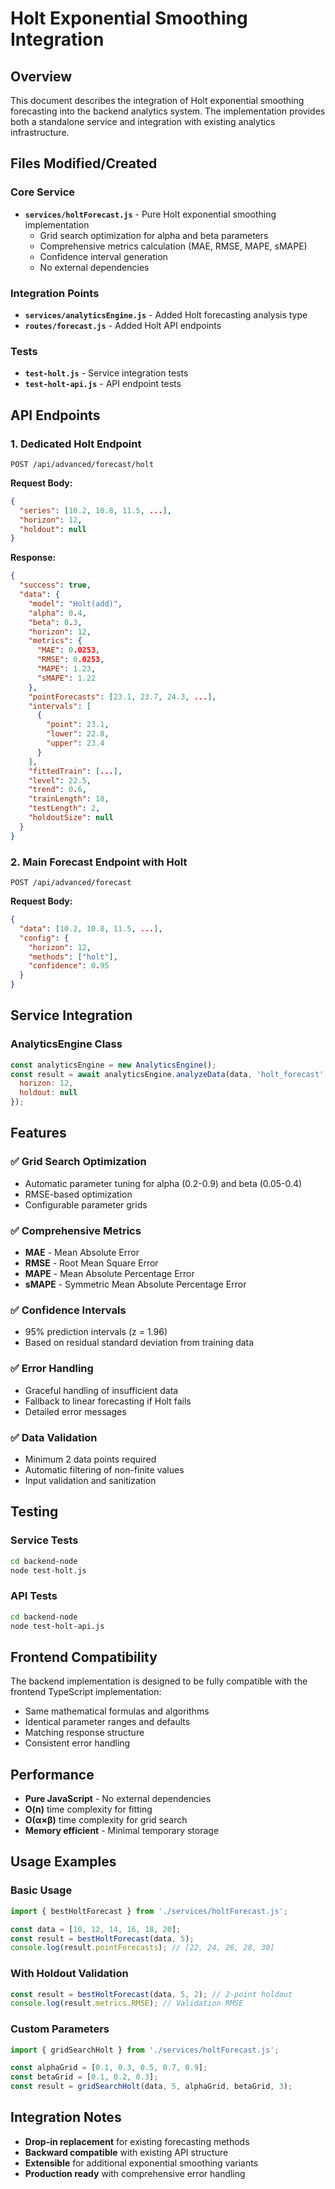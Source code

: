 # Holt Exponential Smoothing Integration

## Overview

This document describes the integration of Holt exponential smoothing forecasting into the backend analytics system. The implementation provides both a standalone service and integration with existing analytics infrastructure.

## Files Modified/Created

### Core Service
- **`services/holtForecast.js`** - Pure Holt exponential smoothing implementation
  - Grid search optimization for alpha and beta parameters
  - Comprehensive metrics calculation (MAE, RMSE, MAPE, sMAPE)
  - Confidence interval generation
  - No external dependencies

### Integration Points
- **`services/analyticsEngine.js`** - Added Holt forecasting analysis type
- **`routes/forecast.js`** - Added Holt API endpoints

### Tests
- **`test-holt.js`** - Service integration tests
- **`test-holt-api.js`** - API endpoint tests

## API Endpoints

### 1. Dedicated Holt Endpoint
```
POST /api/advanced/forecast/holt
```

**Request Body:**
```json
{
  "series": [10.2, 10.8, 11.5, ...],
  "horizon": 12,
  "holdout": null
}
```

**Response:**
```json
{
  "success": true,
  "data": {
    "model": "Holt(add)",
    "alpha": 0.4,
    "beta": 0.3,
    "horizon": 12,
    "metrics": {
      "MAE": 0.0253,
      "RMSE": 0.0253,
      "MAPE": 1.23,
      "sMAPE": 1.22
    },
    "pointForecasts": [23.1, 23.7, 24.3, ...],
    "intervals": [
      {
        "point": 23.1,
        "lower": 22.8,
        "upper": 23.4
      }
    ],
    "fittedTrain": [...],
    "level": 22.5,
    "trend": 0.6,
    "trainLength": 18,
    "testLength": 2,
    "holdoutSize": null
  }
}
```

### 2. Main Forecast Endpoint with Holt
```
POST /api/advanced/forecast
```

**Request Body:**
```json
{
  "data": [10.2, 10.8, 11.5, ...],
  "config": {
    "horizon": 12,
    "methods": ["holt"],
    "confidence": 0.95
  }
}
```

## Service Integration



### AnalyticsEngine Class
```javascript
const analyticsEngine = new AnalyticsEngine();
const result = await analyticsEngine.analyzeData(data, 'holt_forecast', {
  horizon: 12,
  holdout: null
});
```

## Features

### ✅ Grid Search Optimization
- Automatic parameter tuning for alpha (0.2-0.9) and beta (0.05-0.4)
- RMSE-based optimization
- Configurable parameter grids

### ✅ Comprehensive Metrics
- **MAE** - Mean Absolute Error
- **RMSE** - Root Mean Square Error  
- **MAPE** - Mean Absolute Percentage Error
- **sMAPE** - Symmetric Mean Absolute Percentage Error

### ✅ Confidence Intervals
- 95% prediction intervals (z = 1.96)
- Based on residual standard deviation from training data

### ✅ Error Handling
- Graceful handling of insufficient data
- Fallback to linear forecasting if Holt fails
- Detailed error messages

### ✅ Data Validation
- Minimum 2 data points required
- Automatic filtering of non-finite values
- Input validation and sanitization

## Testing

### Service Tests
```bash
cd backend-node
node test-holt.js
```

### API Tests
```bash
cd backend-node
node test-holt-api.js
```

## Frontend Compatibility

The backend implementation is designed to be fully compatible with the frontend TypeScript implementation:

- Same mathematical formulas and algorithms
- Identical parameter ranges and defaults
- Matching response structure
- Consistent error handling

## Performance

- **Pure JavaScript** - No external dependencies
- **O(n)** time complexity for fitting
- **O(α×β)** time complexity for grid search
- **Memory efficient** - Minimal temporary storage

## Usage Examples

### Basic Usage
```javascript
import { bestHoltForecast } from './services/holtForecast.js';

const data = [10, 12, 14, 16, 18, 20];
const result = bestHoltForecast(data, 5);
console.log(result.pointForecasts); // [22, 24, 26, 28, 30]
```

### With Holdout Validation
```javascript
const result = bestHoltForecast(data, 5, 2); // 2-point holdout
console.log(result.metrics.RMSE); // Validation RMSE
```

### Custom Parameters
```javascript
import { gridSearchHolt } from './services/holtForecast.js';

const alphaGrid = [0.1, 0.3, 0.5, 0.7, 0.9];
const betaGrid = [0.1, 0.2, 0.3];
const result = gridSearchHolt(data, 5, alphaGrid, betaGrid, 3);
```

## Integration Notes

- **Drop-in replacement** for existing forecasting methods
- **Backward compatible** with existing API structure
- **Extensible** for additional exponential smoothing variants
- **Production ready** with comprehensive error handling
